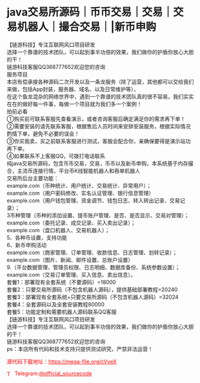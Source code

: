 # java交易所源码｜币币交易｜交易｜交易机器人｜撮合交易｜|新币申购

【链游科技】专注互联网风口项目研发<br>选择一个靠谱的技术团队，可以起到事半功倍的效果，我们做你的护盾你放心大胆的干！<br>链游科技客服QQ368777652欢迎您的咨询<br>服务项目<br>本店有偿承接各种源码二次开发以及一条龙服务（除了运营，其他都可以交给我们来做，包括App封装，服务器、域名、以及日常维护等），<br>在这个鱼龙混杂的网络世界中，遇到一个靠谱的技术团队真的很不容易，我们实实在在的做好每一件事，每做一个项目就为我们多一个案例！<br>拍前必看<br>①购买前可联系客服先查看演示，或者咨询客服后确定满足你的需求再下单！<br>②需要安装的请先联系客服，根据售后人员时间来安排安装服务，根据实际情况酌情下单，避免不必要的误会！<br>③你买我卖，买之前联系客服进行测试，客服会配合你，亲确保要得是演示站功再下单。<br>④如果联系不上客服QQ，可拨打电话联系<br>纯java交易所源码，包含币币交易，交易，币币以及新币申购，本系统基于内存撮合，主流币连接行情，平台币K线智能机器人和吞单机器人<br>交易所后台主要功能：<br>example.com（币种统计、用户统计、交易统计、异常用户）；<br>example.com（用户密码修改、实名认证管理、银行信息管理）<br>example.com（用户钱包管理、资金调节、钱包日志、转入转出记录、交易记录）；<br>3币种管理（币种的添加设置、提币账户管理、是否、是否显示、交易对管理）；<br>example.com（委托记录、成交记录、买入卖出记录）；<br>example.com（盘口机器人、交易机器人）；<br>5、各种币设置，支持功能<br>6、新币申购活动<br>example.com（商家管理、订单管理、收款信息、日志管理、划转记录）；<br>example.com（图片、新闻、邮件设置、总账户设置）<br>9.（平台数据管理、管理员权限、日志明细、数据库备份、系统参数设置）；<br>example.com（交易订单管理、买入信息、卖出信息）。<br>套餐1：部署现有全套系统（不要源码）=18000<br>套餐2：只要交易所源码（不包含机器人源码），提供基础部署教程=20240<br>套餐3：部署现有全套系统+只要交易所源码（不包含机器人源码）=32024<br>套餐4：全套源码以及全套安装教程80000<br>套餐5：功能定制和需要机器人源码联系QQ客服<br>【链游科技】专注互联网风口项目研发<br>选择一个靠谱的技术团队，可以起到事半功倍的效果，我们做你的护盾你放心大胆的干！<br>链游科技客服QQ368777652欢迎您的咨询<br>ps：本店所有代码和技术支持只提供测试研究，严禁非法运营！<br>


<p style="color: red;">源代码下载地址：<a href="https://mega-file.org/cVveX" style="color: red;">https://mega-file.org/cVveX</a></p><p style="color: red;"><img src="https://cdn-icons-png.flaticon.com/512/2111/2111646.png" alt="Telegram Icon" style="width: 16px; vertical-align: middle; margin-right: 5px;">Telegram:<a href="https://t.me/official_sourcecode" style="color: red;">@official_sourcecode</a></p>